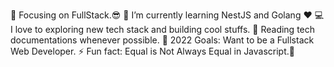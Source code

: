 🔭 Focusing on FullStack.😎
🌱 I’m currently learning NestJS and Golang ❤
💻 I love to exploring new tech stack and building cool stuffs.
📰 Reading tech documentations whenever possible.
🥅 2022 Goals: Want to be a Fullstack Web Developer.
⚡ Fun fact: Equal is Not Always Equal in Javascript.🤣
